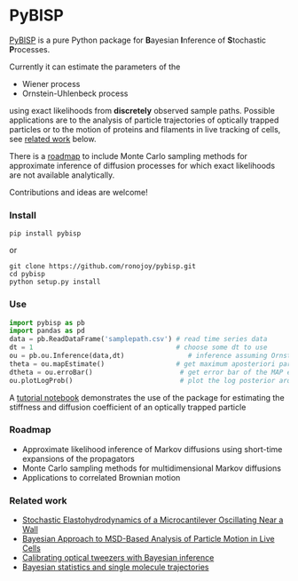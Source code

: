 PyBISP
========
[PyBISP](https://github.com/ronojoy/pybisp) is a pure Python package for **B**ayesian **I**nference of **S**tochastic **P**rocesses. 

Currently it can estimate  the parameters of the 

* Wiener process
* Ornstein-Uhlenbeck process

using exact likelihoods from **discretely** observed sample paths. Possible applications are to the analysis of particle trajectories of optically trapped particles or to the motion of proteins and filaments in live tracking of cells, see [related work](#related) below. 

There is a [roadmap](#roadmap) to include Monte Carlo sampling methods for approximate inference of diffusion processes for which exact likelihoods are not available analytically. 

Contributions and ideas are welcome!

### Install

```
pip install pybisp
```
or

```
git clone https://github.com/ronojoy/pybisp.git
cd pybisp
python setup.py install
```

### Use

```python
import pybisp as pb
import pandas as pd
data = pb.ReadDataFrame('samplepath.csv') # read time series data 
dt = 1                                    # choose some dt to use  
ou = pb.ou.Inference(data,dt)                # inference assuming Ornstein-Uhlenbeck process 
theta = ou.mapEstimate()                  # get maximum aposteriori parameter estimate
dtheta = ou.erroBar() 			           # get error bar of the MAP estimate
ou.plotLogProb()  			               # plot the log posterior around the MAP estimate 
```

A [tutorial notebook](https://github.com/ronojoy/pybisp/blob/master/notebooks/optical-trap.ipynb) demonstrates the
use of the package for estimating the stiffness and diffusion coefficient of an optically trapped particle 

### <a name="roadmap"></a>Roadmap

- Approximate likelihood inference of Markov diffusions using short-time expansions of the propagators
- Monte Carlo sampling methods for multidimensional Markov diffusions
- Applications to correlated Brownian motion 


### <a name="related"></a>Related work

* [Stochastic Elastohydrodynamics of a Microcantilever Oscillating Near a Wall ](http://journals.aps.org/prl/abstract/10.1103/PhysRevLett.96.050801)
* [Bayesian Approach to MSD-Based Analysis of Particle Motion in Live Cells](http://www.cell.com/biophysj/abstract/S0006-3495%2812%2900718-7)
* [Calibrating optical tweezers with Bayesian inference](https://www.opticsinfobase.org/oe/fulltext.cfm?uri=oe-21-25-31578&id=276088)
* [Bayesian statistics and single molecule trajectories](http://purl.stanford.edu/gb827kt2324)
